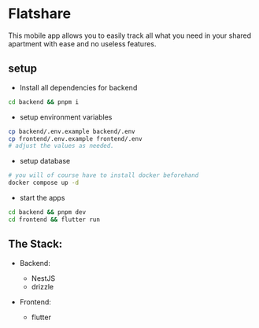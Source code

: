 # Flatshare

This mobile app allows you to easily track all what you need in your shared apartment with ease and no useless features.

## setup

- Install all dependencies for backend

```bash
cd backend && pnpm i
```

- setup environment variables

```bash
cp backend/.env.example backend/.env
cp frontend/.env.example frontend/.env
# adjust the values as needed.
```

- setup database

```bash
# you will of course have to install docker beforehand
docker compose up -d
```

- start the apps

```bash
cd backend && pnpm dev
cd frontend && flutter run
```

## The Stack:

- Backend:
  - NestJS
  - drizzle

- Frontend:
  - flutter
